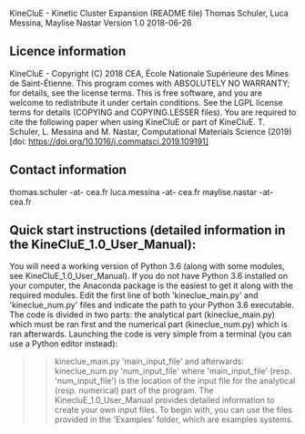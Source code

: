 KineCluE - Kinetic Cluster Expansion (README file)
Thomas Schuler, Luca Messina, Maylise Nastar
Version 1.0 2018-06-26

Licence information
-------------------
KineCluE - Copyright (C) 2018 CEA, École Nationale Supérieure des Mines de Saint-Étienne.
This program comes with ABSOLUTELY NO WARRANTY; for details, see the license terms.
This is free software, and you are welcome to redistribute it under certain conditions.
See the LGPL license terms for details (COPYING and COPYING.LESSER files).
You are required to cite the following paper when using KineCluE or part of KineCluE.
T. Schuler, L. Messina and M. Nastar, Computational Materials Science (2019) [doi: https://doi.org/10.1016/j.commatsci.2019.109191]  

Contact information
-------------------
thomas.schuler -at- cea.fr
luca.messina -at- cea.fr
maylise.nastar -at- cea.fr

Quick start instructions (detailed information in the KineCluE_1.0_User_Manual):
------------------------
You will need a working version of Python 3.6 (along with some modules, see KineCluE_1.0_User_Manual).
If you do not have Python 3.6 installed on your computer, the Anaconda package is the easiest to get it along with the required modules.
Edit the first line of both 'kineclue_main.py' and 'kineclue_num.py' files and indicate the path to your Python 3.6 executable.
The code is divided in two parts: the analytical part (kineclue_main.py) which must be ran first and the numerical part (kineclue_num.py) which is ran afterwards.
Launching the code is very simple from a terminal (you can use a Python editor instead):
>> kineclue_main.py 'main_input_file'
and afterwards:
>> kineclue_num.py 'num_input_file'
where 'main_input_file' (resp. 'num_input_file') is the location of the input file for the analytical (resp. numerical) part of the program.
The KinecluE_1.0_User_Manual provides detailed information to create your own input files. 
To begin with, you can use the files provided in the 'Examples' folder, which are examples systems.




